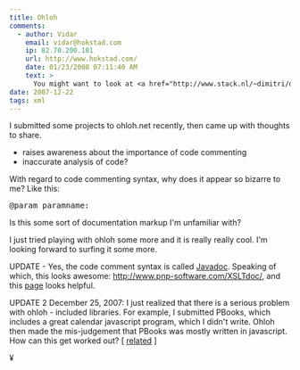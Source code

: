 ```yaml
---
title: Ohloh
comments:
  - author: Vidar
    email: vidar@hokstad.com
    ip: 82.70.200.181
    url: http://www.hokstad.com/
    date: 01/23/2008 07:11:40 AM
    text: >
      You might want to look at <a href="http://www.stack.nl/~dimitri/doxygen/" rel="nofollow">Doxygen</a> which also reads the Javadoc syntax, and which IMHO generates a lot nicer output.
date: 2007-12-22
tags: xml
---
```


I submitted some projects to ohloh.net recently, then came up with thoughts to share.

* raises awareness about the importance of code commenting
* inaccurate analysis of code?

With regard to code commenting syntax, why does it appear so bizarre to me? Like this:

<pre>
@param paramname:
</pre>

Is this some sort of documentation markup I'm unfamiliar with?

I just tried playing with ohloh some more and it is really really cool. I'm looking forward to surfing it some more.

UPDATE - Yes, the code comment syntax is called <a href="http://java.sun.com/j2se/javadoc/writingdoccomments/" rel="nofollow">Javadoc</a>. Speaking of which, this looks awesome: <a href="http://www.pnp-software.com/XSLTdoc/" rel="nofollow">http://www.pnp-software.com/XSLTdoc/</a>, and this <a href="http://www.dpawson.co.uk/xsl/sect2/documentation.html">page</a> looks helpful.

UPDATE 2 December 25, 2007: I just realized that there is a serious problem with ohloh - included libraries. For example, I submitted PBooks, which includes a great calendar javascript program, which I didn't write. Ohloh then made the mis-judgement that PBooks was mostly written in javascript. How can this get worked out? [ <a href="http://www.ohloh.net/wiki/mostly_written" rel="nofollow">related</a> ]

¥

